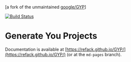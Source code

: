 [a fork of the unmaintained [google/GYP](https://chromium.googlesource.com/external/gyp)]

[![Build Status](https://travis-ci.com/refack/GYP.svg?branch=master)](https://travis-ci.com/refack/GYP)

Generate You Projects
===================================

Documentation is available at [https://refack.github.io/GYP/](https://refack.github.io/GYP/) (or at the `md-pages` branch).
